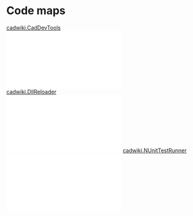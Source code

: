 ﻿# Code maps
[cadwiki.CadDevTools](https://github.com/cadwiki/cadwiki-nuget/blob/main/cadwiki-nuget/docs/cadwiki.CadDevTools.pdf)  
<embed src="/docs/cadwiki.CadDevTools.pdf" type="application/pdf">  
[cadwiki.DllReloader](https://github.com/cadwiki/cadwiki-nuget/blob/main/cadwiki-nuget/docs/cadwiki.DllReloader.pdf)  
<embed src="/docs/cadwiki.DllReloader.pdf" type="application/pdf"> 
[cadwiki.NUnitTestRunner](https://github.com/cadwiki/cadwiki-nuget/blob/main/cadwiki-nuget/docs/cadwiki.NUnitTestRunner.pdf)  
<embed src="/docs/cadwiki.NUnitTestRunner.pdf" type="application/pdf">  